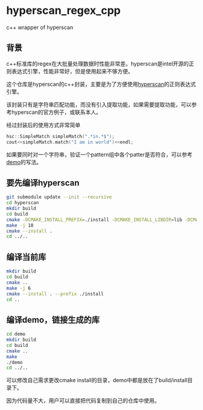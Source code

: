 # hyperscan_regex_cpp
c++ wrapper of hyperscan

## 背景
c++标准库的regex在大批量处理数据时性能非常差。hyperscan是intel开源的正则表达式引擎，性能非常好，但是使用起来不够方便。

这个仓库是hyperscan的c++封装，主要是为了方便使用[hyperscan](https://github.com/intel/hyperscan)的正则表达式引擎。

该封装只有是字符串匹配功能，而没有引入提取功能，如果需要提取功能，可以参考hyperscan的官方例子，或联系本人。

经过封装后的使用方式非常简单
```c++
hsc::SimpleMatch simpleMatch(".*in.*$");
cout<<simpleMatch.match("I am in world")<<endl;
```

如果要同时对一个字符串，验证一个pattern组中各个patter是否符合，可以参考[demo](demo/demo.cpp)的写法。

## 要先编译hyperscan
```bash
git submodule update --init --recursive
cd hyperscan
mkdir build
cd build
cmake -DCMAKE_INSTALL_PREFIX=./install -DCMAKE_INSTALL_LIBDIR=lib -DCMAKE_CXX_FLAGS='-fPIE -fPIC' -DCMAKE_EXPORT_COMPILE_COMMANDS=ON  ..
make -j 10
cmake --install .
cd ../..
```

## 编译当前库
```bash
mkdir build
cd build
cmake ..
make -j 6
cmake --install . --prefix ./install
cd ..
```


## 编译demo，链接生成的库
```bash
cd demo
mkdir build
cd build
cmake ..
make
./demo
cd ../..
```

可以修改自己需求更改cmake install的目录，demo中都是放在了build/install目录下。

因为代码量不大，用户可以直接把代码复制到自己的仓库中使用。

